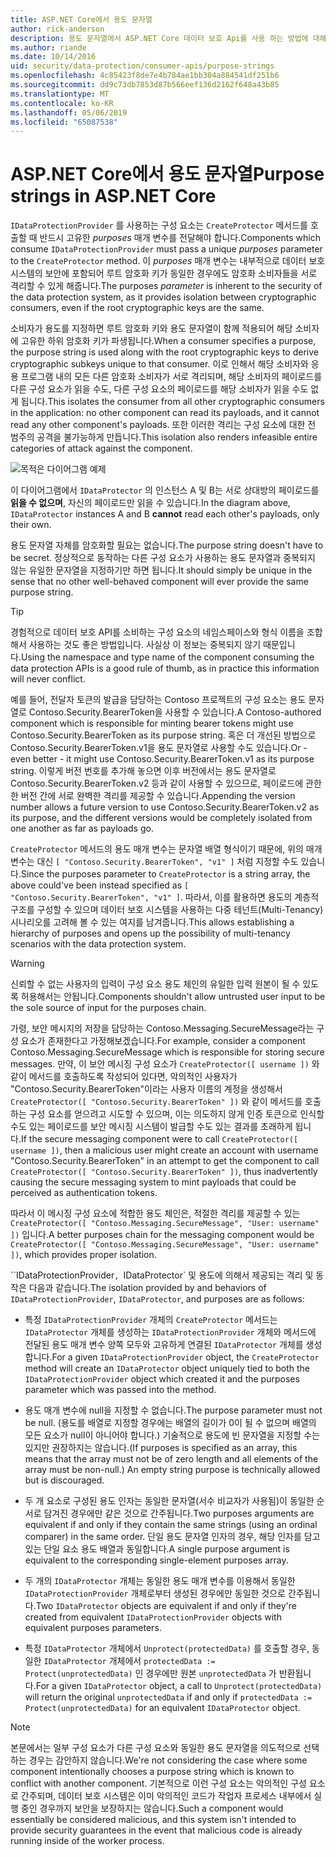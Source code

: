 ```yaml
---
title: ASP.NET Core에서 용도 문자열
author: rick-anderson
description: 용도 문자열에서 ASP.NET Core 데이터 보호 Api를 사용 하는 방법에 대해 알아봅니다.
ms.author: riande
ms.date: 10/14/2016
uid: security/data-protection/consumer-apis/purpose-strings
ms.openlocfilehash: 4c85423f8de7e4b784ae1bb304a884541df251b6
ms.sourcegitcommit: dd9c73db7853d87b566eef136d2162f648a43b85
ms.translationtype: MT
ms.contentlocale: ko-KR
ms.lasthandoff: 05/06/2019
ms.locfileid: "65087538"
---
```

# <a name="purpose-strings-in-aspnet-core"></a><span data-ttu-id="0b304-103">ASP.NET Core에서 용도 문자열</span><span class="sxs-lookup"><span data-stu-id="0b304-103">Purpose strings in ASP.NET Core</span></span>

<a name="data-protection-consumer-apis-purposes"></a>

<span data-ttu-id="0b304-104">`IDataProtectionProvider` 를 사용하는 구성 요소는 `CreateProtector` 메서드를 호출할 때 반드시 고유한 *purposes* 매개 변수를 전달해야 합니다.</span><span class="sxs-lookup"><span data-stu-id="0b304-104">Components which consume `IDataProtectionProvider` must pass a unique *purposes* parameter to the `CreateProtector` method.</span></span> <span data-ttu-id="0b304-105">이 *purposes* 매개 변수는 내부적으로 데이터 보호 시스템의 보안에 포함되어 루트 암호화 키가 동일한 경우에도 암호화 소비자들을 서로 격리할 수 있게 해줍니다.</span><span class="sxs-lookup"><span data-stu-id="0b304-105">The purposes *parameter* is inherent to the security of the data protection system, as it provides isolation between cryptographic consumers, even if the root cryptographic keys are the same.</span></span>

<span data-ttu-id="0b304-106">소비자가 용도를 지정하면 루트 암호화 키와 용도 문자열이 함께 적용되어 해당 소비자에 고유한 하위 암호화 키가 파생됩니다.</span><span class="sxs-lookup"><span data-stu-id="0b304-106">When a consumer specifies a purpose, the purpose string is used along with the root cryptographic keys to derive cryptographic subkeys unique to that consumer.</span></span> <span data-ttu-id="0b304-107">이로 인해서 해당 소비자와 응용 프로그램 내의 모든 다른 암호화 소비자가 서로 격리되며, 해당 소비자의 페이로드를 다른 구성 요소가 읽을 수도, 다른 구성 요소의 페이로드를 해당 소비자가 읽을 수도 없게 됩니다.</span><span class="sxs-lookup"><span data-stu-id="0b304-107">This isolates the consumer from all other cryptographic consumers in the application: no other component can read its payloads, and it cannot read any other component's payloads.</span></span> <span data-ttu-id="0b304-108">또한 이러한 격리는 구성 요소에 대한 전 범주의 공격을 불가능하게 만듭니다.</span><span class="sxs-lookup"><span data-stu-id="0b304-108">This isolation also renders infeasible entire categories of attack against the component.</span></span>

![목적은 다이어그램 예제](purpose-strings/_static/purposes.png)

<span data-ttu-id="0b304-110">이 다이어그램에서 `IDataProtector` 의 인스턴스 A 및 B는 서로 상대방의 페이로드를 **읽을 수 없으며**, 자신의 페이로드만 읽을 수 있습니다.</span><span class="sxs-lookup"><span data-stu-id="0b304-110">In the diagram above, `IDataProtector` instances A and B **cannot** read each other's payloads, only their own.</span></span>

<span data-ttu-id="0b304-111">용도 문자열 자체를 암호화할 필요는 없습니다.</span><span class="sxs-lookup"><span data-stu-id="0b304-111">The purpose string doesn't have to be secret.</span></span> <span data-ttu-id="0b304-112">정상적으로 동작하는 다른 구성 요소가 사용하는 용도 문자열과 중복되지 않는 유일한 문자열을 지정하기만 하면 됩니다.</span><span class="sxs-lookup"><span data-stu-id="0b304-112">It should simply be unique in the sense that no other well-behaved component will ever provide the same purpose string.</span></span>

>[!TIP]
> <span data-ttu-id="0b304-113">경험적으로 데이터 보호 API를 소비하는 구성 요소의 네임스페이스와 형식 이름을 조합해서 사용하는 것도 좋은 방법입니다. 사실상 이 정보는 중복되지 않기 때문입니다.</span><span class="sxs-lookup"><span data-stu-id="0b304-113">Using the namespace and type name of the component consuming the data protection APIs is a good rule of thumb, as in practice this information will never conflict.</span></span>
>
><span data-ttu-id="0b304-114">예를 들어, 전달자 토큰의 발급을 담당하는 Contoso 프로젝트의 구성 요소는 용도 문자열로 Contoso.Security.BearerToken을 사용할 수 있습니다.</span><span class="sxs-lookup"><span data-stu-id="0b304-114">A Contoso-authored component which is responsible for minting bearer tokens might use Contoso.Security.BearerToken as its purpose string.</span></span> <span data-ttu-id="0b304-115">혹은 더 개선된 방법으로 Contoso.Security.BearerToken.v1을 용도 문자열로 사용할 수도 있습니다.</span><span class="sxs-lookup"><span data-stu-id="0b304-115">Or - even better - it might use Contoso.Security.BearerToken.v1 as its purpose string.</span></span> <span data-ttu-id="0b304-116">이렇게 버전 번호를 추가해 놓으면 이후 버전에서는 용도 문자열로 Contoso.Security.BearerToken.v2 등과 같이 사용할 수 있으므로, 페이로드에 관한한 버전 간에 서로 완벽한 격리를 제공할 수 있습니다.</span><span class="sxs-lookup"><span data-stu-id="0b304-116">Appending the version number allows a future version to use Contoso.Security.BearerToken.v2 as its purpose, and the different versions would be completely isolated from one another as far as payloads go.</span></span>

<span data-ttu-id="0b304-117">`CreateProtector` 메서드의 용도 매개 변수는 문자열 배열 형식이기 때문에, 위의 매개 변수는 대신 `[ "Contoso.Security.BearerToken", "v1" ]` 처럼 지정할 수도 있습니다.</span><span class="sxs-lookup"><span data-stu-id="0b304-117">Since the purposes parameter to `CreateProtector` is a string array, the above could've been instead specified as `[ "Contoso.Security.BearerToken", "v1" ]`.</span></span> <span data-ttu-id="0b304-118">따라서, 이를 활용하면 용도의 계층적 구조를 구성할 수 있으며 데이터 보호 시스템을 사용하는 다중 테넌트(Multi-Tenancy) 시나리오를 고려해 볼 수 있는 여지를 남겨줍니다.</span><span class="sxs-lookup"><span data-stu-id="0b304-118">This allows establishing a hierarchy of purposes and opens up the possibility of multi-tenancy scenarios with the data protection system.</span></span>

<a name="data-protection-contoso-purpose"></a>

>[!WARNING]
> <span data-ttu-id="0b304-119">신뢰할 수 없는 사용자의 입력이 구성 요소 용도 체인의 유일한 입력 원본이 될 수 있도록 허용해서는 안됩니다.</span><span class="sxs-lookup"><span data-stu-id="0b304-119">Components shouldn't allow untrusted user input to be the sole source of input for the purposes chain.</span></span>
>
><span data-ttu-id="0b304-120">가령, 보안 메시지의 저장을 담당하는 Contoso.Messaging.SecureMessage라는 구성 요소가 존재한다고 가정해보겠습니다.</span><span class="sxs-lookup"><span data-stu-id="0b304-120">For example, consider a component Contoso.Messaging.SecureMessage which is responsible for storing secure messages.</span></span> <span data-ttu-id="0b304-121">만약, 이 보안 메시징 구성 요소가 `CreateProtector([ username ])` 와 같이 메서드를 호출하도록 작성되어 있다면, 악의적인 사용자가 "Contoso.Security.BearerToken"이라는 사용자 이름의 계정을 생성해서 `CreateProtector([ "Contoso.Security.BearerToken" ])` 와 같이 메서드를 호출하는 구성 요소를 얻으려고 시도할 수 있으며, 이는 의도하지 않게 인증 토큰으로 인식할 수도 있는 페이로드를 보안 메시징 시스템이 발급할 수도 있는 결과를 초래하게 됩니다.</span><span class="sxs-lookup"><span data-stu-id="0b304-121">If the secure messaging component were to call `CreateProtector([ username ])`, then a malicious user might create an account with username "Contoso.Security.BearerToken" in an attempt to get the component to call `CreateProtector([ "Contoso.Security.BearerToken" ])`, thus inadvertently causing the secure messaging system to mint payloads that could be perceived as authentication tokens.</span></span>
>
><span data-ttu-id="0b304-122">따라서 이 메시징 구성 요소에 적합한 용도 체인은, 적절한 격리를 제공할 수 있는 `CreateProtector([ "Contoso.Messaging.SecureMessage", "User: username" ])` 입니다.</span><span class="sxs-lookup"><span data-stu-id="0b304-122">A better purposes chain for the messaging component would be `CreateProtector([ "Contoso.Messaging.SecureMessage", "User: username" ])`, which provides proper isolation.</span></span>

<span data-ttu-id="0b304-123">\`\`IDataProtectionProvider`, `IDataProtector\` 및 용도에 의해서 제공되는 격리 및 동작은 다음과 같습니다.</span><span class="sxs-lookup"><span data-stu-id="0b304-123">The isolation provided by and behaviors of `IDataProtectionProvider`, `IDataProtector`, and purposes are as follows:</span></span>

* <span data-ttu-id="0b304-124">특정 `IDataProtectionProvider` 개체의 `CreateProtector` 메서드는 `IDataProtector` 개체를 생성하는 `IDataProtectionProvider` 개체와 메서드에 전달된 용도 매개 변수 양쪽 모두와 고유하게 연결된 `IDataProtector` 개체를 생성합니다.</span><span class="sxs-lookup"><span data-stu-id="0b304-124">For a given `IDataProtectionProvider` object, the `CreateProtector` method will create an `IDataProtector` object uniquely tied to both the `IDataProtectionProvider` object which created it and the purposes parameter which was passed into the method.</span></span>

* <span data-ttu-id="0b304-125">용도 매개 변수에 null을 지정할 수 없습니다.</span><span class="sxs-lookup"><span data-stu-id="0b304-125">The purpose parameter must not be null.</span></span> <span data-ttu-id="0b304-126">(용도를 배열로 지정할 경우에는 배열의 길이가 0이 될 수 없으며 배열의 모든 요소가 null이 아니어야 합니다.) 기술적으로 용도에 빈 문자열을 지정할 수는 있지만 권장하지는 않습니다.</span><span class="sxs-lookup"><span data-stu-id="0b304-126">(If purposes is specified as an array, this means that the array must not be of zero length and all elements of the array must be non-null.) An empty string purpose is technically allowed but is discouraged.</span></span>

* <span data-ttu-id="0b304-127">두 개 요소로 구성된 용도 인자는 동일한 문자열(서수 비교자가 사용됨)이 동일한 순서로 담겨진 경우에만 같은 것으로 간주됩니다.</span><span class="sxs-lookup"><span data-stu-id="0b304-127">Two purposes arguments are equivalent if and only if they contain the same strings (using an ordinal comparer) in the same order.</span></span> <span data-ttu-id="0b304-128">단일 용도 문자열 인자의 경우, 해당 인자를 담고 있는 단일 요소 용도 배열과 동일합니다.</span><span class="sxs-lookup"><span data-stu-id="0b304-128">A single purpose argument is equivalent to the corresponding single-element purposes array.</span></span>

* <span data-ttu-id="0b304-129">두 개의 `IDataProtector` 개체는 동일한 용도 매개 변수를 이용해서 동일한 `IDataProtectionProvider` 개체로부터 생성된 경우에만 동일한 것으로 간주됩니다.</span><span class="sxs-lookup"><span data-stu-id="0b304-129">Two `IDataProtector` objects are equivalent if and only if they're created from equivalent `IDataProtectionProvider` objects with equivalent purposes parameters.</span></span>

* <span data-ttu-id="0b304-130">특정 `IDataProtector` 개체에서 `Unprotect(protectedData)` 를 호출할 경우, 동일한 `IDataProtector` 개체에서 `protectedData := Protect(unprotectedData)` 인 경우에만 원본 `unprotectedData` 가 반환됩니다.</span><span class="sxs-lookup"><span data-stu-id="0b304-130">For a given `IDataProtector` object, a call to `Unprotect(protectedData)` will return the original `unprotectedData` if and only if `protectedData := Protect(unprotectedData)` for an equivalent `IDataProtector` object.</span></span>

> [!NOTE]
> <span data-ttu-id="0b304-131">본문에서는 일부 구성 요소가 다른 구성 요소와 동일한 용도 문자열을 의도적으로 선택하는 경우는 감안하지 않습니다.</span><span class="sxs-lookup"><span data-stu-id="0b304-131">We're not considering the case where some component intentionally chooses a purpose string which is known to conflict with another component.</span></span> <span data-ttu-id="0b304-132">기본적으로 이런 구성 요소는 악의적인 구성 요소로 간주되며, 데이터 보호 시스템은 이미 악의적인 코드가 작업자 프로세스 내부에서 실행 중인 경우까지 보안을 보장하지는 않습니다.</span><span class="sxs-lookup"><span data-stu-id="0b304-132">Such a component would essentially be considered malicious, and this system isn't intended to provide security guarantees in the event that malicious code is already running inside of the worker process.</span></span>
